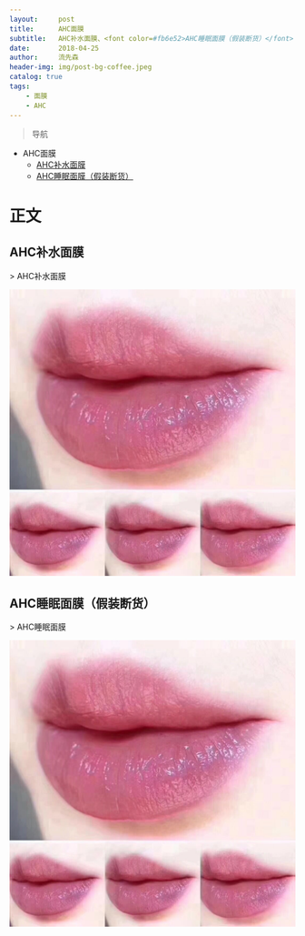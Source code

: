 ```yaml
---
layout:     post
title:      AHC面膜
subtitle:   AHC补水面膜、<font color=#fb6e52>AHC睡眠面膜（假装断货）</font>
date:       2018-04-25
author:     流先森
header-img: img/post-bg-coffee.jpeg
catalog: true
tags:
    - 面膜
    - AHC
---
```

> 导航

* AHC面膜
	* [AHC补水面膜](#1.1)
	* [AHC睡眠面膜（假装断货）](#1.2)


# 正文
<h2 id="1.1">AHC补水面膜</h2>
> AHC补水面膜

![pictrue](https://github.com/ACupOfSunrise/acupofsunrise.github.io/blob/master/img/20180425195938.jpg?raw=true)

<h2 id="1.2">AHC睡眠面膜（假装断货）</h2>
> AHC睡眠面膜

![pictrue](https://github.com/ACupOfSunrise/acupofsunrise.github.io/blob/master/img/20180425195938.jpg?raw=true)
